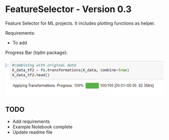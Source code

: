 # FeatureSelector - Version 0.3

Feature Selector for ML projects. It includes plotting functions as helper.

Requirements:

- To add

Progress Bar (tqdm package):

![Progress Bar (Transformations)](ProgressBar.png)

## TODO

- Add requirements
- Example Notebook complete
- Update readme file
